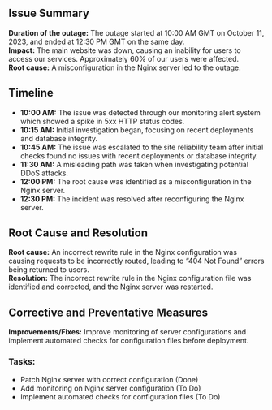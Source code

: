 <h2>Issue Summary</h2>
<p>
<strong>Duration of the outage:</strong> The outage started at 10:00 AM GMT on October 11, 2023, and ended at 12:30 PM GMT on the same day.<br>
<strong>Impact:</strong> The main website was down, causing an inability for users to access our services. Approximately 60% of our users were affected.<br>
<strong>Root cause:</strong> A misconfiguration in the Nginx server led to the outage.
</p>

<h2>Timeline</h2>
<ul>
<li><strong>10:00 AM:</strong> The issue was detected through our monitoring alert system which showed a spike in 5xx HTTP status codes.</li>
<li><strong>10:15 AM:</strong> Initial investigation began, focusing on recent deployments and database integrity.</li>
<li><strong>10:45 AM:</strong> The issue was escalated to the site reliability team after initial checks found no issues with recent deployments or database integrity.</li>
<li><strong>11:30 AM:</strong> A misleading path was taken when investigating potential DDoS attacks.</li>
<li><strong>12:00 PM:</strong> The root cause was identified as a misconfiguration in the Nginx server.</li>
<li><strong>12:30 PM:</strong> The incident was resolved after reconfiguring the Nginx server.</li>
</ul>

<h2>Root Cause and Resolution</h2>
<p>
<strong>Root cause:</strong> An incorrect rewrite rule in the Nginx configuration was causing requests to be incorrectly routed, leading to “404 Not Found” errors being returned to users.<br>
<strong>Resolution:</strong> The incorrect rewrite rule in the Nginx configuration file was identified and corrected, and the Nginx server was restarted.
</p>

<h2>Corrective and Preventative Measures</h2>
<p>
<strong>Improvements/Fixes:</strong> Improve monitoring of server configurations and implement automated checks for configuration files before deployment.
</p>

<h3>Tasks:</h3>
<ul>
<li>Patch Nginx server with correct configuration (Done)</li>
<li>Add monitoring on Nginx server configuration (To Do)</li>
<li>Implement automated checks for configuration files (To Do)</li>
</ul>
